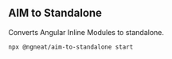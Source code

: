 ## AIM to Standalone

Converts Angular Inline Modules to standalone.

```
npx @ngneat/aim-to-standalone start
```
